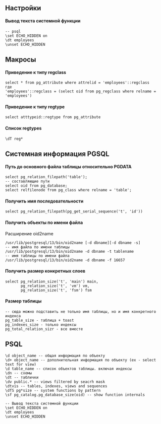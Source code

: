 ## Настройки
#### Вывод текста системной функции
```
-- psql
\set ECHO_HIDDEN on
\dt employees
\unset ECHO_HIDDEN
```
## Макросы
#### Приведение к типу regclass
```
select * from pg_attribute where attrelid = 'employees'::regclass
где
'employees'::regclass = (select oid from pg_regclass where relname = 'employees')
```
#### Приведение к типу regtype
```
select atttypeid::regtype from pg_attribute
```
#### Список regtypes
```
\dT reg*
```
## Системная информация PGSQL
#### Путь до основного файла таблицы относительно PGDATA
```
select pg_relation_filepath('table');
-- составляющие пути
select oid from pg_database;
select relfilenode from pg_class where relname = 'table';
```
#### Получить имя последовательности
```
select pg_relation_filepath(pg_get_serial_sequence('t', 'id'))
```
#### Получить объекты по имени файла
Расширение oid2name
```
/usr/lib/postgresql/13/bin/oid2name [-d dbname][-d dbname -s]
-- имя файла по имени таблицы
/usr/lib/postgresql/13/bin/oid2name -d dbname -t tablename
-- имя таблицы по имени файла
/usr/lib/postgresql/13/bin/oid2name -d dbname -f 16657
```
#### Получить размер конкретных слоев
```
select pg_relation_size('t', 'main') main,
       pg_relation_size('t', 'vm') vm,
       pg_relation_size('t', 'fsm') fsm
```
#### Размер таблицы
```
-- сюда можно подставить не только имя таблицы, но и имя конкретного индекса
pg_table_size - таблица + toast
pg_indexes_size - только индексы
pg_total_relation_sizr - все вместе
```
## PSQL
```
\d object_name -- общая информация по объекту
\d+ object_name -- дополнительная информация по объекту (ex - select text for view)
\d table_name -- список объектов таблицы. включая индексы
\dn -- схемы
\dt -- таблички
\dv public.* -- views filtered by seacrh mask
\dtvis -- tables, indexes, views and sequences
\dfS pg*size -- system functions by pattern
\sf pg_catalog.pg_database_size(oid) -- show function internals

-- Вывод текста системной функции
\set ECHO_HIDDEN on
\dt employees
\unset ECHO_HIDDEN
```
